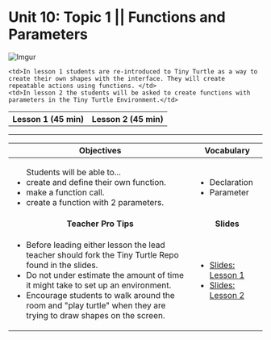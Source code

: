 # Unit 10: Topic 1 || Functions and Parameters
 ![Imgur](http://i.imgur.com/18dWwdS.jpg)
 
<table>
<tr>
	<th>Lesson 1 (45 min)</th>
	<th>Lesson 2 (45 min)</th>
</tr>
<tr>

	<td>In lesson 1 students are re-introduced to Tiny Turtle as a way to create their own shapes with the interface. They will create repeatable actions using functions. </td>
	<td>In lesson 2 the students will be asked to create functions with parameters in the Tiny Turtle Environment.</td>
</tr>
</table>

***


| Objectives | Vocabulary |
|-------|-------|
| <ul>Students will be able to...<li> create and define their own function.</li> <li>make a function call.</li> <li>create a function with 2 parameters.</li> </ul>  | <ul>  <li>Declaration</li> <li>Parameter</li></ul> | 
| <center> **Teacher Pro Tips** </center> |<center> **Slides** </center> |
|<ul><li>Before leading either lesson the lead teacher should fork the Tiny Turtle Repo found in the slides.</li> <li>Do not under estimate the amount of time it might take to set up an environment.</li><li>Encourage students to walk around the room and "play turtle" when they are trying to draw shapes on the screen.</li></ul>| <ul><li><a href = "https://docs.google.com/presentation/d/1V785eoufUxmaQwZd9QSJAThiO6xV6Cw8nW-86ery18w/edit#slide=id.g14ecb9111c_1_0">Slides: Lesson 1</a></li> <li> <a href = "https://docs.google.com/presentation/d/1V785eoufUxmaQwZd9QSJAThiO6xV6Cw8nW-86ery18w/edit#slide=id.g11512f67a7_0_57" target="_blank">Slides: Lesson 2</a></li></ul> | 






